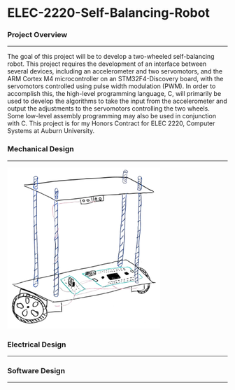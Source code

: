 # ELEC-2220-Self-Balancing-Robot

<h3>Project Overview</h3><hr>
The goal of this project will be to develop a two-wheeled self-balancing robot.  This project requires the development of an interface between several devices, including an accelerometer and two servomotors, and the ARM Cortex M4 microcontroller on an STM32F4-Discovery board, with the servomotors controlled using pulse width modulation (PWM).  In order to accomplish this, the high-level programming language, C, will primarily be used to develop the algorithms to take the input from the accelerometer and output the adjustments to the servomotors controlling the two wheels.  Some low-level assembly programming may also be used in conjunction with C.  This project is for my Honors Contract for ELEC 2220, Computer Systems at Auburn University.

<h3>Mechanical Design</h3><hr>
<img src="/Drawings_&_Calculations/Isometric-Overview_V1_5-28-17.jpg" width="350"/>


<h3>Electrical Design</h3><hr>

<h3>Software Design</h3><hr>
